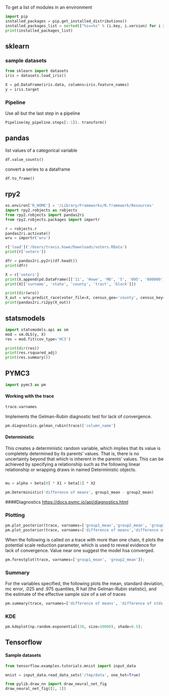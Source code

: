
To get a list of modules in an environment
```python
import pip
installed_packages = pip.get_installed_distributions()
installed_packages_list = sorted(["%s==%s" % (i.key, i.version) for i in installed_packages])
print(installed_packages_list)
```

## sklearn
### sample datasets
```python
from sklearn import datasets
iris = datasets.load_iris()

X = pd.DataFrame(iris.data, columns=iris.feature_names)
y = iris.target

```
### Pipeline
Use all but the last step in a pipeline
```python
Pipeline(my_pipeline.steps[:-1]). transform()
```

## pandas
list values of a categorical variable
```python
df.value_counts()
```
convert a series to a dataframe
```python
df.to_frame()
```


## rpy2
```python
os.environ['R_HOME'] = '/Library/Frameworks/R.framework/Resources'
import rpy2.robjects as robjects
from rpy2.robjects import pandas2ri
from rpy2.robjects.packages import importr

r = robjects.r
pandas2ri.activate()
wru = importr('wru')

r['load']('/Users/travis.howe/Downloads/voters.RData')
print(r['voters'])

dfr = pandas2ri.py2ri(df.head())
print(dfr)

X = r['voters']
print(X.append(pd.DataFrame([['11', 'Howe', 'MO', '5', '095', '000000', '0000', '0', '35', '0', 'Ind', '0', '0000']], columns=X.columns.tolist())))
print(X[['surname', 'state', 'county', 'tract', 'block']])

print(dir(wru))
X_out = wru.predict_race(voter_file=X, census_geo='county', census_key=CENSUS_KEY, party='PID')
print(pandas2ri.ri2py(X_out))
```



## statsmodels
```python
import statsmodels.api as sm
mod = sm.OLS(y, X)
res = mod.fit(cov_type='HC3')

print(dir(res))
print(res.rsquared_adj)
print(res.summary())
```


## PYMC3
```python
import pymc3 as pm
```

#### Working with the trace 
```python
trace.varnames
```

Implements the Gelman-Rubin diagnostic test for lack of convergence.
```python
pm.diagnostics.gelman_rubin(trace)['column_name']
```

#### Deterministic
This creates a deterministic random variable, which implies that its value is completely determined by its parents’ values. 
That is, there is no uncertainty beyond that which is inherent in the parents’ values.
This can be achieved by specifying a relationship such as the following linear relationship or wrapping draws in named 
Deterministic objects.

```python

mu = alpha + beta[0] * X1 + beta[1] * X2

pm.Deterministic('difference of means', group1_mean - group2_mean)
```


####Diagnostics
https://docs.pymc.io/api/diagnostics.html

### Plotting
```python
pm.plot_posterior(trace, varnames=['group1_mean','group2_mean', 'group1_std', 'group2_std', 'ν_minus_one'], color='#87ceeb');
pm.plot_posterior(trace, varnames=['difference of means','difference of stds', 'effect size'], ref_val=0, color='#87ceeb');
```

When the following is called on a trace with more than one chain, it plots the potential scale reduction parameter, which
is used to reveal evidence for lack of convergence. Value near one suggest the model hsa converged.
```python
pm.forestplot(trace, varnames=['group1_mean', 'group2_mean']);
```

### Summary
For the variables specified, the following plots the mean, standard deviation, mc error, .025 and .975 quantiles, R hat (the Gelman-Rubin statistic), and the estimate of the effective sample size of a set of traces
```python
pm.summary(trace, varnames=['difference of means', 'difference of stds', 'effect size'])
```

### KDE
```python
pm.kdeplot(np.random.exponential(30, size=10000), shade=0.5);
```








## Tensorflow

#### Sample datasets
```python
from tensorflow.examples.tutorials.mnist import input_data

mnist = input_data.read_data_sets('/tmp/data', one_hot=True)
```



```python
from pylib.draw_nn import draw_neural_net_fig
draw_neural_net_fig([2, 1])
```
